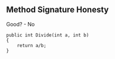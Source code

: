 ## Method Signature Honesty

Good? - No

    public int Divide(int a, int b)
    {
        return a/b;
    }
